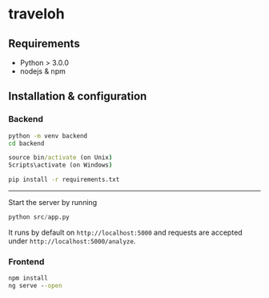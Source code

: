 # traveloh
## Requirements
* Python > 3.0.0
* nodejs & npm
## Installation & configuration
### Backend
```cmd
python -m venv backend
cd backend

source bin/activate (on Unix)
Scripts\activate (on Windows)

pip install -r requirements.txt
```
--- 
Start the server by running
```python
python src/app.py
```

It runs by default on `http://localhost:5000` and requests are accepted under `http://localhost:5000/analyze`.


### Frontend
```cmd
npm install
ng serve --open
```
